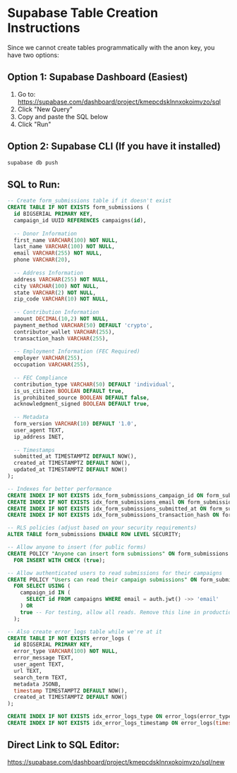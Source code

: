 # Supabase Table Creation Instructions

Since we cannot create tables programmatically with the anon key, you have two options:

## Option 1: Supabase Dashboard (Easiest)
1. Go to: https://supabase.com/dashboard/project/kmepcdsklnnxokoimvzo/sql
2. Click "New Query"
3. Copy and paste the SQL below
4. Click "Run"

## Option 2: Supabase CLI (If you have it installed)
```bash
supabase db push
```

## SQL to Run:

```sql
-- Create form_submissions table if it doesn't exist
CREATE TABLE IF NOT EXISTS form_submissions (
  id BIGSERIAL PRIMARY KEY,
  campaign_id UUID REFERENCES campaigns(id),
  
  -- Donor Information
  first_name VARCHAR(100) NOT NULL,
  last_name VARCHAR(100) NOT NULL,
  email VARCHAR(255) NOT NULL,
  phone VARCHAR(20),
  
  -- Address Information
  address VARCHAR(255) NOT NULL,
  city VARCHAR(100) NOT NULL,
  state VARCHAR(2) NOT NULL,
  zip_code VARCHAR(10) NOT NULL,
  
  -- Contribution Information
  amount DECIMAL(10,2) NOT NULL,
  payment_method VARCHAR(50) DEFAULT 'crypto',
  contributor_wallet VARCHAR(255),
  transaction_hash VARCHAR(255),
  
  -- Employment Information (FEC Required)
  employer VARCHAR(255),
  occupation VARCHAR(255),
  
  -- FEC Compliance
  contribution_type VARCHAR(50) DEFAULT 'individual',
  is_us_citizen BOOLEAN DEFAULT true,
  is_prohibited_source BOOLEAN DEFAULT false,
  acknowledgment_signed BOOLEAN DEFAULT true,
  
  -- Metadata
  form_version VARCHAR(10) DEFAULT '1.0',
  user_agent TEXT,
  ip_address INET,
  
  -- Timestamps
  submitted_at TIMESTAMPTZ DEFAULT NOW(),
  created_at TIMESTAMPTZ DEFAULT NOW(),
  updated_at TIMESTAMPTZ DEFAULT NOW()
);

-- Indexes for better performance
CREATE INDEX IF NOT EXISTS idx_form_submissions_campaign_id ON form_submissions(campaign_id);
CREATE INDEX IF NOT EXISTS idx_form_submissions_email ON form_submissions(email);
CREATE INDEX IF NOT EXISTS idx_form_submissions_submitted_at ON form_submissions(submitted_at);
CREATE INDEX IF NOT EXISTS idx_form_submissions_transaction_hash ON form_submissions(transaction_hash);

-- RLS policies (adjust based on your security requirements)
ALTER TABLE form_submissions ENABLE ROW LEVEL SECURITY;

-- Allow anyone to insert (for public forms)
CREATE POLICY "Anyone can insert form submissions" ON form_submissions
  FOR INSERT WITH CHECK (true);

-- Allow authenticated users to read submissions for their campaigns
CREATE POLICY "Users can read their campaign submissions" ON form_submissions
  FOR SELECT USING (
    campaign_id IN (
      SELECT id FROM campaigns WHERE email = auth.jwt() ->> 'email'
    ) OR
    true -- For testing, allow all reads. Remove this line in production
  );

-- Also create error_logs table while we're at it
CREATE TABLE IF NOT EXISTS error_logs (
  id BIGSERIAL PRIMARY KEY,
  error_type VARCHAR(100) NOT NULL,
  error_message TEXT,
  user_agent TEXT,
  url TEXT,
  search_term TEXT,
  metadata JSONB,
  timestamp TIMESTAMPTZ DEFAULT NOW(),
  created_at TIMESTAMPTZ DEFAULT NOW()
);

CREATE INDEX IF NOT EXISTS idx_error_logs_type ON error_logs(error_type);
CREATE INDEX IF NOT EXISTS idx_error_logs_timestamp ON error_logs(timestamp);
```

## Direct Link to SQL Editor:
https://supabase.com/dashboard/project/kmepcdsklnnxokoimvzo/sql/new
